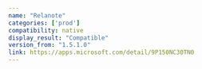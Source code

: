 ```yaml
---
name: "Relanote"
categories: ['prod']
compatibility: native
display_result: "Compatible"
version_from: "1.5.1.0"
link: https://apps.microsoft.com/detail/9P150NC30TN0
---
```

